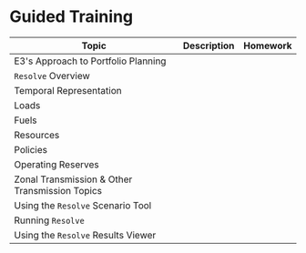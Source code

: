 # Guided Training

| **Topic**                                      | **Description** | **Homework** |
|------------------------------------------------|-----------------|--------------|
| E3's Approach to Portfolio Planning            |                 |              |
| `Resolve` Overview                             |                 |              |
| Temporal Representation                        |                 |              |
| Loads                                          |                 |              |
| Fuels                                          |                 |              |
| Resources                                      |                 |              |
| Policies                                       |                 |              |
| Operating Reserves                             |                 |              |
| Zonal Transmission & Other Transmission Topics |                 |              |
| Using the `Resolve` Scenario Tool              |                 |              |
| Running `Resolve`                              |                 |              |
| Using the `Resolve` Results Viewer             |                 |              |